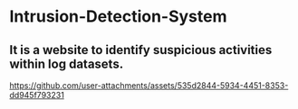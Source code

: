 # Intrusion-Detection-System
## It is a website to identify suspicious activities within log datasets.

https://github.com/user-attachments/assets/535d2844-5934-4451-8353-dd945f793231

